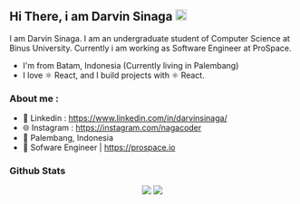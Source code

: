 
<!-- <p align="center">
<a href="https://darvinsinaga.com" target="_blank">
  <img src="https://raw.githubusercontent.com/sultanzio/sultanzio/main/corsair-wallpaper-previewf.jpg">
</a>
</p> -->


## Hi There, i am Darvin Sinaga <img src="https://media.giphy.com/media/hvRJCLFzcasrR4ia7z/giphy.gif" width="20px">


I am  Darvin Sinaga. I am an undergraduate student of Computer Science at Binus University. Currently i am working as Software Engineer at ProSpace.

- I'm from Batam, Indonesia (Currently living in Palembang)
- I love ⚛ React, and I build projects with ⚛ React.


### About me : 

- 📘 Linkedin  : https://www.linkedin.com/in/darvinsinaga/
- 🌐 Instagram : https://instagram.com/nagacoder
- 📌 Palembang, Indonesia
- 📎 Sofware Engineer | https://prospace.io


### Github Stats

<p align="center">
  <img src="https://github-readme-stats.vercel.app/api?username=nagacoder&show_icons=true&theme=blue-green">
  <img src="https://github-readme-stats.vercel.app/api/top-langs/?username=nagacoder&show_icons=true&theme=blue-green&layout=compact">
